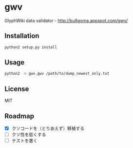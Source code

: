 # gwv
GlyphWiki data validator - http://ku6goma.appspot.com/gwv/

## Installation

```sh
python2 setup.py install
```


## Usage

```sh
python2 -m gwv.gwv /path/to/dump_newest_only.txt
```


## License

MIT


## Roadmap

- [x] クソコードを（とりあえず）移植する
- [ ] クソ性を低くする
- [ ] テストを書く
